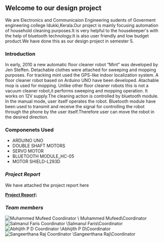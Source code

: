 ## Welcome to our design project
We are Electronics and Communicaion Engineering sudents of Goverment engineering college Idukki,Kerala.Our project is mainly focusing automation of household cleaning purposes.It is very helpful to the housekeeper's with the help of bluetooth technology.It is also user friendly and low budget product.We have done this as our design project in semester 5.

### Introduction

In early, 2010 a new automatic floor cleaner robot “Mint” was developed by Jen 
Steffen. Detachable clothes were attached for sweeping and mopping purposes. For 
tracking mint used the GPS-like indoor localization system.
A floor cleaner robot based on Arduino UNO have been developed. Atachable mop 
is used for mopping. Unlike other floor cleaner robots this is not a vacuum cleaner robot,it 
performs sweeping and mopping operation. It works on 12V supply.The cleaning action is 
controlled by bluetooth module.
In the manual mode, user itself operates the robot.
Bluetooth module have been used to transmit and receive the signal for controlling the 
robot through the phone by the user itself.Therefore user can move the robot in the desired direction.

### Componenets Used

 * ARDUINO UNO
 * DOUBLE SHAFT MOTORS
 * SERVO MOTOR
 * BLUETOOTH MODULE_HC-05
 * MOTOR SHIELD-L293D

### _Project Report_

We have attached the project report here

 **[Project Report](https://abhijithpd01.github.io/Project-Report/proect.pdf.pdf)**\



### _Team members_

   ![Muhammed Mufeed Coordinator](https://abhijithpd01.github.io/Photo/IMG-20191008-WA0382.jpg)
 \ Muhammed Mufeed\Coordinator
   ![Salmanul Faris Coordinator](https://abhijithpd01.github.io/Photo/Screenshot_20200809-090601.png)
\Salmanul Faris\Coordinator
   ![Abhijith P D Coordinator](https://abhijithpd01.github.io/Photo/FB_IMG_1596946663973.jpg)
\Abhijith P D\Coordinator
   ![Sangeerthana Raj Coordinator](https://abhijithpd01.github.io/Photo/Screenshot_20200809-094522.png)
\Sangeerthana Raj\Coordinator

